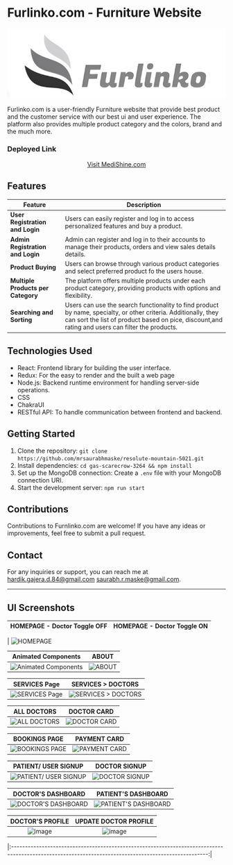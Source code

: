# Furlinko.com - Furniture Website

<div align="center">
  <img src="./src/assets/WhatsApp Image 2023-08-22 at 2.59.40 PM.jpeg" alt="Furlinko.com Logo">
</div>

Furlinko.com is a user-friendly Furniture website that provide best product and the customer service with our best ui and user experience. The platform also provides multiple product category and the colors, brand and the much more.

### Deployed Link

<div align="center">
  <a href="https://medishine.vercel.app">Visit MediShine.com</a>
</div>

## Features

| Feature                            | Description                                                                                                                                                                                                         |
| ---------------------------------- | ------------------------------------------------------------------------------------------------------------------------------------------------------------------------------------------------------------------- |
| **User Registration and Login**    | Users can easily register and log in to access personalized features and buy a product.                                                                                                                             |
| **Admin Registration and Login**   | Admin can register and log in to their accounts to manage their products, orders and view sales details details.                                                                                                    |
| **Product Buying**                 | Users can browse through various product categories and select preferred product fo the users house.                                                                                                                |
| **Multiple Products per Category** | The platform offers multiple products under each product category, providing products with options and flexibility.                                                                                                 |
| **Searching and Sorting**          | Users can use the search functionality to find product by name, specialty, or other criteria. Additionally, they can sort the list of product based on pice, discount,and rating and users can filter the products. |

## Technologies Used

- React: Frontend library for building the user interface.
- Redux: For the easy to render and the built a web page
- Node.js: Backend runtime environment for handling server-side operations.
- CSS
- ChakraUI
- RESTful API: To handle communication between frontend and backend.

## Getting Started

1. Clone the repository: `git clone https://github.com/mrsaurabhmaske/resolute-mountain-5021.git`
2. Install dependencies: `cd gas-scarecrow-3264 && npm install`
3. Set up the MongoDB connection: Create a `.env` file with your MongoDB connection URI.
4. Start the development server: `npm run start`

## Contributions

Contributions to Furnlinko.com are welcome! If you have any ideas or improvements, feel free to submit a pull request.

## Contact

For any inquiries or support, you can reach me at [hardik.gajera.d.84@gmail.com](mailto:hardik.gajera.d.84@gmail.com) [saurabh.r.maske@gmail.com](mailto:saurabh.r.maske@gmail.com).

---

## UI Screenshots

| HOMEPAGE - Doctor Toggle OFF | HOMEPAGE - Doctor Toggle ON |
| :--------------------------: | :-------------------------: |

| ![HOMEPAGE](https://github.com/mrsaurabhmaske/resolute-mountain-5021/assets/123891687/0858f1c1-3051-495e-9287-4f66378c1fd2)

|                                                          Animated Components                                                           |                                                          ABOUT                                                           |
| :------------------------------------------------------------------------------------------------------------------------------------: | :----------------------------------------------------------------------------------------------------------------------: |
| ![Animated Components](https://github.com/mrsaurabhmaske/resolute-mountain-5021/assets/123891687/dc6c4891-147b-4596-a3bb-0d3ae87ea94e) | ![ABOUT](https://github.com/mrsaurabhmaske/resolute-mountain-5021/assets/123891687/85db0f67-ed6b-4b75-8755-54a004b6b1c2) |

|                                                          SERVICES Page                                                           |                                                          SERVICES > DOCTORS                                                           |
| :------------------------------------------------------------------------------------------------------------------------------: | :-----------------------------------------------------------------------------------------------------------------------------------: |
| ![SERVICES Page](https://github.com/mrsaurabhmaske/resolute-mountain-5021/assets/123891687/4d63ae5b-5508-46b4-9b30-2937a3f5c76e) | ![SERVICES > DOCTORS](https://github.com/mrsaurabhmaske/resolute-mountain-5021/assets/123891687/0b36b3ae-4b10-4556-b5a8-9bb2cfdcca20) |

|                                                          ALL DOCTORS                                                           |                                                          DOCTOR CARD                                                           |
| :----------------------------------------------------------------------------------------------------------------------------: | :----------------------------------------------------------------------------------------------------------------------------: |
| ![ALL DOCTORS](https://github.com/mrsaurabhmaske/resolute-mountain-5021/assets/123891687/4a042691-4a3c-40b4-aa33-25533e68714f) | ![DOCTOR CARD](https://github.com/mrsaurabhmaske/resolute-mountain-5021/assets/123891687/291f5b84-1a50-497b-a1c4-7f3d7b5e2cdf) |

|                                                          BOOKINGS PAGE                                                           |                                                          PAYMENT CARD                                                           |
| :------------------------------------------------------------------------------------------------------------------------------: | :-----------------------------------------------------------------------------------------------------------------------------: |
| ![BOOKINGS PAGE](https://github.com/mrsaurabhmaske/resolute-mountain-5021/assets/123891687/5932061a-f0ff-46d8-9666-a2983b4c8f1f) | ![PAYMENT CARD](https://github.com/mrsaurabhmaske/resolute-mountain-5021/assets/123891687/de091178-d6c3-4a67-8777-f39897a41784) |

|                                                          PATIENT/ USER SIGNUP                                                           |                                                          DOCTOR SIGNUP                                                           |
| :-------------------------------------------------------------------------------------------------------------------------------------: | :------------------------------------------------------------------------------------------------------------------------------: |
| ![PATIENT/ USER SIGNUP](https://github.com/mrsaurabhmaske/resolute-mountain-5021/assets/123891687/012ecbce-bb6f-4c74-a20d-fdf8ae24dbfc) | ![DOCTOR SIGNUP](https://github.com/mrsaurabhmaske/resolute-mountain-5021/assets/123891687/8cb9e938-91dd-4c2e-8e15-2289513b4290) |

|                                                          DOCTOR'S DASHBOARD                                                           |                                                          PATIENT'S DASHBOARD                                                           |
| :-----------------------------------------------------------------------------------------------------------------------------------: | :------------------------------------------------------------------------------------------------------------------------------------: |
| ![DOCTOR'S DASHBOARD](https://github.com/mrsaurabhmaske/resolute-mountain-5021/assets/123891687/313174b5-4e62-4f2e-a964-b96867d14fd7) | ![PATIENT'S DASHBOARD](https://github.com/mrsaurabhmaske/resolute-mountain-5021/assets/123891687/7e1b5064-e539-4e2b-b264-6afb0b20e4bf) |

|                                                     DOCTOR'S PROFILE                                                     |                                                  UPDATE DOCTOR PROFILE                                                   |
| :----------------------------------------------------------------------------------------------------------------------: | :----------------------------------------------------------------------------------------------------------------------: |
| ![image](https://github.com/mrsaurabhmaske/resolute-mountain-5021/assets/123891687/16121010-7c30-4f51-aa57-59a74447daa3) | ![image](https://github.com/mrsaurabhmaske/resolute-mountain-5021/assets/123891687/6f29baf3-9cf9-4c1c-b587-efe38eb012f3) |

|:----------------------------------------------------------------------------------------------------------------------------------------------------:|
